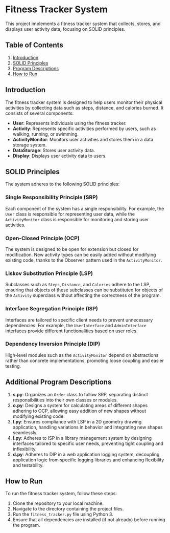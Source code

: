 # Fitness Tracker System

This project implements a fitness tracker system that collects, stores, and displays user activity data, focusing on SOLID principles.

## Table of Contents
1. [Introduction](#introduction)
2. [SOLID Principles](#solid-principles)
3. [Program Descriptions](#program-descriptions)
4. [How to Run](#how-to-run)

## Introduction

The fitness tracker system is designed to help users monitor their physical activities by collecting data such as steps, distance, and calories burned. It consists of several components:

- **User**: Represents individuals using the fitness tracker.
- **Activity**: Represents specific activities performed by users, such as walking, running, or swimming.
- **ActivityMonitor**: Monitors user activities and stores them in a data storage system.
- **DataStorage**: Stores user activity data.
- **Display**: Displays user activity data to users.

## SOLID Principles

The system adheres to the following SOLID principles:

### Single Responsibility Principle (SRP)
Each component of the system has a single responsibility. For example, the `User` class is responsible for representing user data, while the `ActivityMonitor` class is responsible for monitoring and storing user activities.

### Open-Closed Principle (OCP)
The system is designed to be open for extension but closed for modification. New activity types can be easily added without modifying existing code, thanks to the Observer pattern used in the `ActivityMonitor`.

### Liskov Substitution Principle (LSP)
Subclasses such as `Steps`, `Distance`, and `Calories` adhere to the LSP, ensuring that objects of these subclasses can be substituted for objects of the `Activity` superclass without affecting the correctness of the program.

### Interface Segregation Principle (ISP)
Interfaces are tailored to specific client needs to prevent unnecessary dependencies. For example, the `UserInterface` and `AdminInterface` interfaces provide different functionalities based on user roles.

### Dependency Inversion Principle (DIP)
High-level modules such as the `ActivityMonitor` depend on abstractions rather than concrete implementations, promoting loose coupling and easier testing.

## Additional Program Descriptions

1. **s.py**: Organizes an `Order` class to follow SRP, separating distinct responsibilities into their own classes or modules.
2. **o.py**: Designs a system for calculating areas of different shapes adhering to OCP, allowing easy addition of new shapes without modifying existing code.
3. **l.py**: Ensures compliance with LSP in a 2D geometry drawing application, handling variations in behavior and integrating new shapes seamlessly.
4. **i.py**: Adheres to ISP in a library management system by designing interfaces tailored to specific user needs, preventing tight coupling and inflexibility.
5. **d.py**: Adheres to DIP in a web application logging system, decoupling application logic from specific logging libraries and enhancing flexibility and testability.

## How to Run

To run the fitness tracker system, follow these steps:
1. Clone the repository to your local machine.
2. Navigate to the directory containing the project files.
3. Run the `fitness_tracker.py` file using Python 3.
4. Ensure that all dependencies are installed (if not already) before running the program.
